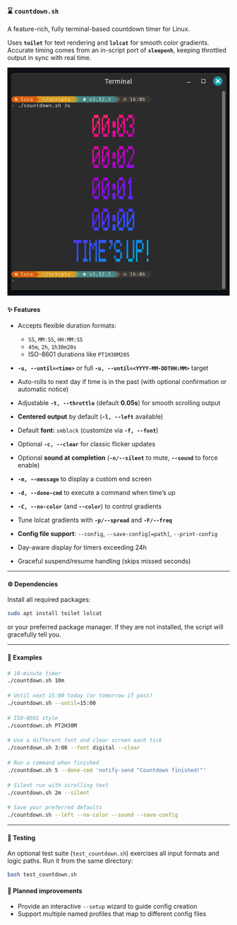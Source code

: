 ### ⌛ `countdown.sh`

A feature-rich, fully terminal-based countdown timer for Linux.

Uses **`toilet`** for text rendering and **`lolcat`** for smooth color gradients.
Accurate timing comes from an in-script port of **`sleepenh`**, keeping throttled output in sync with real time.

<p align="center">
  <img src="docs/screenshot.png" alt="Screenshot of countdown.sh" width="600"/>
</p>

#### ✨ Features

* Accepts flexible duration formats:

  * `SS`, `MM:SS`, `HH:MM:SS`
  * `45m`, `2h`, `1h30m20s`
  * ISO-8601 durations like `PT1H30M20S`
* **`-u, --until=<time>`** or full **`-u, --until=<YYYY-MM-DDTHH:MM>`** target
* Auto-rolls to next day if time is in the past
  (with optional confirmation or automatic notice)
* Adjustable **`-t, --throttle`** (default **0.05s**) for smooth scrolling output
* **Centered output** by default (**`-l, --left`** available)
* Default **font:** `smblock` (customize via **`-f, --font`**)
* Optional **`-c, --clear`** for classic flicker updates
* Optional **sound at completion** (**`-n/--silent`** to mute, **`--sound`** to force enable)
* **`-m, --message`** to display a custom end screen
* **`-d, --done-cmd`** to execute a command when time’s up
* **`-C, --no-color`** (and **`--color`**) to control gradients
* Tune lolcat gradients with **`-p/--spread`** and **`-F/--freq`**
* **Config file support**: `--config`, `--save-config[=path]`, `--print-config`
* Day-aware display for timers exceeding 24h
* Graceful suspend/resume handling (skips missed seconds)

---

#### ⚙️ Dependencies

Install all required packages:

```bash
sudo apt install toilet lolcat
```

or your preferred package manager. If they are not installed, the script will gracefully tell you.

---

#### 🤖 Examples

```bash
# 10-minute timer
./countdown.sh 10m

# Until next 15:00 today (or tomorrow if past)
./countdown.sh --until=15:00

# ISO-8601 style
./countdown.sh PT2H30M

# Use a different font and clear screen each tick
./countdown.sh 3:00 --font digital --clear

# Run a command when finished
./countdown.sh 5 --done-cmd 'notify-send "Countdown finished!"'

# Silent run with scrolling text
./countdown.sh 2m --silent

# Save your preferred defaults
./countdown.sh --left --no-color --sound --save-config
```

---

#### 🧪 Testing

An optional test suite (`test_countdown.sh`) exercises all input formats and logic paths.
Run it from the same directory:

```bash
bash test_countdown.sh
```

#### 🚧 Planned improvements

- Provide an interactive `--setup` wizard to guide config creation
- Support multiple named profiles that map to different config files
